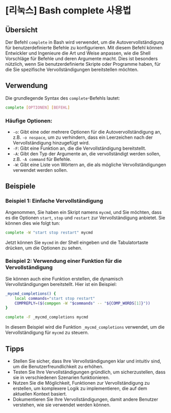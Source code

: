 # [리눅스] Bash complete 사용법

## Übersicht
Der Befehl `complete` in Bash wird verwendet, um die Autovervollständigung für benutzerdefinierte Befehle zu konfigurieren. Mit diesem Befehl können Entwickler und Ingenieure die Art und Weise anpassen, wie die Shell Vorschläge für Befehle und deren Argumente macht. Dies ist besonders nützlich, wenn Sie benutzerdefinierte Skripte oder Programme haben, für die Sie spezifische Vervollständigungen bereitstellen möchten.

## Verwendung
Die grundlegende Syntax des `complete`-Befehls lautet:

```bash
complete [OPTIONEN] [BEFEHL]
```

### Häufige Optionen:
- `-o`: Gibt eine oder mehrere Optionen für die Autovervollständigung an, z.B. `-o nospace`, um zu verhindern, dass ein Leerzeichen nach der Vervollständigung hinzugefügt wird.
- `-F`: Gibt eine Funktion an, die die Vervollständigung bereitstellt.
- `-A`: Gibt den Typ der Argumente an, die vervollständigt werden sollen, z.B. `-A command` für Befehle.
- `-W`: Gibt eine Liste von Wörtern an, die als mögliche Vervollständigungen verwendet werden sollen.

## Beispiele

### Beispiel 1: Einfache Vervollständigung
Angenommen, Sie haben ein Skript namens `mycmd`, und Sie möchten, dass es die Optionen `start`, `stop` und `restart` zur Vervollständigung anbietet. Sie können dies wie folgt tun:

```bash
complete -W "start stop restart" mycmd
```

Jetzt können Sie `mycmd` in der Shell eingeben und die Tabulatortaste drücken, um die Optionen zu sehen.

### Beispiel 2: Verwendung einer Funktion für die Vervollständigung
Sie können auch eine Funktion erstellen, die dynamisch Vervollständigungen bereitstellt. Hier ist ein Beispiel:

```bash
_mycmd_completions() {
    local commands="start stop restart"
    COMPREPLY=($(compgen -W "$commands" -- "${COMP_WORDS[1]}"))
}

complete -F _mycmd_completions mycmd
```

In diesem Beispiel wird die Funktion `_mycmd_completions` verwendet, um die Vervollständigung für `mycmd` zu steuern.

## Tipps
- Stellen Sie sicher, dass Ihre Vervollständigungen klar und intuitiv sind, um die Benutzerfreundlichkeit zu erhöhen.
- Testen Sie Ihre Vervollständigungen gründlich, um sicherzustellen, dass sie in verschiedenen Szenarien funktionieren.
- Nutzen Sie die Möglichkeit, Funktionen zur Vervollständigung zu erstellen, um komplexere Logik zu implementieren, die auf dem aktuellen Kontext basiert.
- Dokumentieren Sie Ihre Vervollständigungen, damit andere Benutzer verstehen, wie sie verwendet werden können.